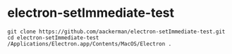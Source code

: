 # electron-setImmediate-test

```
git clone https://github.com/aackerman/electron-setImmediate-test.git
cd electron-setImmediate-test
/Applications/Electron.app/Contents/MacOS/Electron .
```
